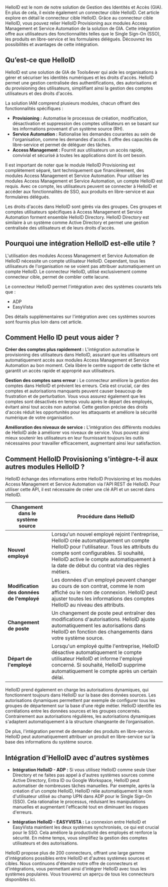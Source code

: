 HelloID est le nom de notre solution de Gestion des Identités et Accès (GIA). En plus de cela, il existe également un connecteur cible HelloID. Cet article explore en détail le connecteur cible HelloID. Grâce au connecteur cible HelloID, vous pouvez relier HelloID Provisioning aux modules Access Management et Service Automation de la solution de GIA. Cette intégration offre aux utilisateurs des fonctionnalités telles que le Single Sign-On (SSO), les produits en libre-service et les formulaires délégués. Découvrez les possibilités et avantages de cette intégration.

## Qu’est-ce que HelloID

HelloID est une solution de GIA de Tools4ever qui aide les organisations à gérer et sécuriser les identités numériques et les droits d'accès. HelloID permet une gestion centralisée des authentifications, des autorisations et du provisioning des utilisateurs, simplifiant ainsi la gestion des comptes utilisateurs et des droits d'accès.

La solution IAM comprend plusieurs modules, chacun offrant des fonctionnalités spécifiques :

* **Provisioning :** Automatise le processus de création, modification, désactivation et suppression des comptes utilisateurs en se basant sur les informations provenant d'un système source (RH).
* **Service Automation :** Rationalise les demandes courantes au sein de l'organisation, comme les demandes d'accès. Il offre des capacités de libre-service et permet de déléguer des tâches.
* **Access Management :** Fournit aux utilisateurs un accès rapide, convivial et sécurisé à toutes les applications dont ils ont besoin.

Il est important de noter que le module HelloID Provisioning est complètement séparé, tant techniquement que financièrement, des modules Access Management et Service Automation. Pour utiliser les modules Access Management et Service Automation, un compte HelloID est requis. Avec ce compte, les utilisateurs peuvent se connecter à HelloID et accéder aux fonctionnalités de SSO, aux produits en libre-service et aux formulaires délégués.

Les droits d'accès dans HelloID sont gérés via des groupes. Ces groupes et comptes utilisateurs spécifiques à Access Management et Service Automation forment ensemble HelloID Directory. HelloID Directory est similaire à un système comme Active Directory et permet une gestion centralisée des utilisateurs et de leurs droits d'accès. 

## Pourquoi une intégration HelloID est-elle utile ?
L'utilisation des modules Access Management et Service Automation de HelloID nécessite un compte utilisateur HelloID. Cependant, tous les utilisateurs de l'organisation ne se voient pas attribuer automatiquement un compte HelloID. Le connecteur HelloID, utilisé exclusivement comme connecteur cible, permet de combler cette lacune.

Le connecteur HelloID permet l'intégration avec des systèmes courants tels que : 

*	ADP
*	EasyVista

Des détails supplémentaires sur l'intégration avec ces systèmes sources sont fournis plus loin dans cet article.

## Comment Hello ID peut vous aider ?
**Créer des comptes plus rapidement :** L'intégration automatise le provisioning des utilisateurs dans HelloID, assurant que les utilisateurs ont automatiquement accès aux modules Access Management et Service Automation au bon moment. Cela libère le centre support de cette tâche et garantit un accès rapide et approprié aux utilisateurs.

**Gestion des comptes sans erreur :** Le connecteur améliore la gestion des comptes dans HelloID et prévient les erreurs. Cela est crucial, car des comptes et autorisations manquants peuvent causer beaucoup de frustration et de perturbation. Vous vous assurez également que les comptes sont désactivés en temps voulu après le départ des employés, évitant ainsi tout accès non autorisé. Cette gestion précise des droits d'accès réduit les opportunités pour les attaquants et améliore la sécurité numérique de votre organisation.

**Amélioration des niveaux de service :** L'intégration des différents modules de HelloID aide à améliorer vos niveaux de service. Vous pouvez ainsi mieux soutenir les utilisateurs en leur fournissant toujours les outils nécessaires pour travailler efficacement, augmentant ainsi leur satisfaction. 

## Comment HelloID Provisioning s'intègre-t-il aux autres modules HelloID ?

HelloID échange des informations entre HelloID Provisioning et les modules Access Management et Service Automation via l'API REST de HelloID. Pour utiliser cette API, il est nécessaire de créer une clé API et un secret dans HelloID.

| Changement dans le système source	| Procédure dans HelloID |
| --------------------------------- | ---------------------- |
| **Nouvel employé**	| Lorsqu'un nouvel employé rejoint l'entreprise, HelloID crée automatiquement un compte HelloID pour l'utilisateur. Tous les attributs du compte sont configurables. Si souhaité, HelloID active le compte automatiquement à la date de début du contrat via des règles métiers. |
| **Modification des données de l'employé**	| Les données d'un employé peuvent changer au cours de son contrat, comme le nom affiché ou le nom de connexion. HelloID peut ajuster toutes les informations des comptes HelloID au niveau des attributs. |
| **Changement de poste**	| Un changement de poste peut entraîner des modifications d'autorisations. HelloID ajuste automatiquement les autorisations dans HelloID en fonction des changements dans votre système source. |
| **Départ de l'employé**	| Lorsqu'un employé quitte l'entreprise, HelloID désactive automatiquement le compte utilisateur HelloID et informe l'employé concerné. Si souhaité, HelloID supprime automatiquement le compte après un certain délai. |

HelloID prend également en charge les autorisations dynamiques, qui fonctionnent toujours dans HelloID sur la base des données sources. Les autorisations dynamiques permettent par exemple de configurer tous les groupes de département sur la base d'une règle métier. HelloID identifie les corrélations entre les données sources et les groupes concernés. Contrairement aux autorisations régulières, les autorisations dynamiques s'adaptent automatiquement à la structure changeante de l’organisation.

De plus, l'intégration permet de demander des produits en libre-service. HelloID peut automatiquement attribuer un produit en libre-service sur la base des informations du système source.

## Intégration d'HelloID avec d'autres systèmes

* **Intégration HelloID - ADP :** Si vous utilisez HelloID comme seule User Directory et ne faites pas appel à d'autres systèmes sources comme Active Directory, Entra ID ou Google Workspace, HelloID peut automatiser de nombreuses tâches manuelles. Par exemple, après la création d'un compte HelloID, HelloID relie automatiquement le nom d'utilisateur utilisé au champ UPN dans ADP pour le Single Sign-On (SSO). Cela rationalise le processus, réduisant les manipulations manuelles et augmentant l'efficacité tout en diminuant les risques d'erreurs.

* **Intégration HelloID - EASYVISTA :** La connexion entre HelloID et EasyVista maintient les deux systèmes synchronisés, ce qui est crucial pour le SSO. Cela améliore la productivité des employés et renforce la sécurité. En même temps, vous simplifiez la gestion des comptes utilisateurs et des autorisations.

HelloID propose plus de 200 connecteurs, offrant une large gamme d'intégrations possibles entre HelloID et d'autres systèmes sources et cibles. Nous continuons d'étendre notre offre de connecteurs et d'intégrations, vous permettant ainsi d'intégrer HelloID avec tous les systèmes populaires. Vous trouverez un aperçu de tous les connecteurs disponibles ici.
